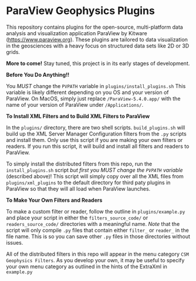 # ParaView Geophysics Plugins
This repository contains plugins for the open-source, multi-platform data analysis and visualization application ParaView by Kitware (https://www.paraview.org). These plugins are tailored to data visualization in the geosciences with a heavy focus on structured data sets like 2D or 3D grids.

**More to come!**
Stay tuned, this project is in its early stages of development.

**Before You Do Anything!!**

You *MUST* change the `PVPATH` variable in `plugins/install_plugins.sh` This variable is likely different depending on you OS and your version of ParaView. On MacOS, simply just replace `/ParaView-5.4.0.app/` with the name of your version of ParaView under `/Applications/`.


**To Install XML Filters and to Build XML Filters to ParaView**

In the `plugins/` directory, there are two shell scripts. `build_plugins.sh` will build up the XML Server Manager Configuration filters from the `.py` scripts and install them. Only use this script if you are making your own filters or readers. If you run this script, it will build and install all filters and readers to ParaView.

To simply install the distributed filters from this repo, run the `install_plugins.sh` script *but first you MUST change the `PVPATH` variable* (described above)! This script will simply copy over all the XML files from `plugins/xml_plugins` to the default directory for third paty plugins in ParaView so that they will all load when ParaView launches.

**To Make Your Own Filters and Readers**

To make a custom filter or reader, follow the outline in `plugins/example.py` and place your script in either the `filters_source_code/` or `readers_source_code/` directories with a meaningful name. *Note* that the script will only compile `.py` files that contain either `filter_` or `reader_` in the file name. This is so you can save other `.py` files in those directories without issues.

All of the distributed filters in this repo will appear in the menu category `CSM Geophysics Filters`. As you develop your own, it may be useful to specify your own menu category as outlined in the hints of the ExtraXml in `example.py`
